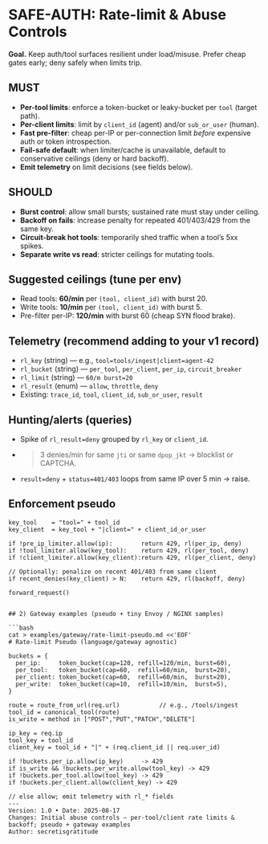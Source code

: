 # SAFE-AUTH: Rate-limit & Abuse Controls

**Goal.** Keep auth/tool surfaces resilient under load/misuse. Prefer cheap gates early; deny safely when limits trip.

## MUST
- **Per-tool limits**: enforce a token-bucket or leaky-bucket per `tool` (target path).
- **Per-client limits**: limit by `client_id` (agent) and/or `sub_or_user` (human).
- **Fast pre-filter**: cheap per-IP or per-connection limit *before* expensive auth or token introspection.
- **Fail-safe default**: when limiter/cache is unavailable, default to conservative ceilings (deny or hard backoff).
- **Emit telemetry** on limit decisions (see fields below).

## SHOULD
- **Burst control**: allow small bursts; sustained rate must stay under ceiling.
- **Backoff on fails**: increase penalty for repeated 401/403/429 from the same key.
- **Circuit-break hot tools**: temporarily shed traffic when a tool’s 5xx spikes.
- **Separate write vs read**: stricter ceilings for mutating tools.

## Suggested ceilings (tune per env)
- Read tools: **60/min** per `(tool, client_id)` with burst 20.
- Write tools: **10/min** per `(tool, client_id)` with burst 5.
- Pre-filter per-IP: **120/min** with burst 60 (cheap SYN flood brake).

## Telemetry (recommend adding to your v1 record)
- `rl_key`  (string)  — e.g., `tool=tools/ingest|client=agent-42`
- `rl_bucket` (string) — `per_tool`, `per_client`, `per_ip`, `circuit_breaker`
- `rl_limit`  (string) — `60/m burst=20`
- `rl_result` (enum)  — `allow`, `throttle`, `deny`
- Existing: `trace_id`, `tool`, `client_id`, `sub_or_user`, `result`

## Hunting/alerts (queries)
- Spike of `rl_result=deny` grouped by `rl_key` or `client_id`.
- >3 denies/min for same `jti` or same `dpop_jkt` → blocklist or CAPTCHA.
- `result=deny` + `status=401/403` loops from same IP over 5 min → raise.

## Enforcement pseudo

```text
key_tool    = "tool=" + tool_id
key_client  = key_tool + "|client=" + client_id_or_user

if !pre_ip_limiter.allow(ip):        return 429, rl(per_ip, deny)
if !tool_limiter.allow(key_tool):    return 429, rl(per_tool, deny)
if !client_limiter.allow(key_client):return 429, rl(per_client, deny)

// Optionally: penalize on recent 401/403 from same client
if recent_denies(key_client) > N:    return 429, rl(backoff, deny)

forward_request()


## 2) Gateway examples (pseudo + tiny Envoy / NGINX samples)

```bash
cat > examples/gateway/rate-limit-pseudo.md <<'EOF'
# Rate-limit Pseudo (language/gateway agnostic)

buckets = {
  per_ip:     token_bucket(cap=120, refill=120/min, burst=60),
  per_tool:   token_bucket(cap=60,  refill=60/min,  burst=20),
  per_client: token_bucket(cap=60,  refill=60/min,  burst=20),
  per_write:  token_bucket(cap=10,  refill=10/min,  burst=5),
}

route = route_from_url(req.url)           // e.g., /tools/ingest
tool_id = canonical_tool(route)
is_write = method in ["POST","PUT","PATCH","DELETE"]

ip_key = req.ip
tool_key = tool_id
client_key = tool_id + "|" + (req.client_id || req.user_id)

if !buckets.per_ip.allow(ip_key)     -> 429
if is_write && !buckets.per_write.allow(tool_key) -> 429
if !buckets.per_tool.allow(tool_key) -> 429
if !buckets.per_client.allow(client_key) -> 429

// else allow; emit telemetry with rl_* fields
---
Version: 1.0 • Date: 2025-08-17
Changes: Initial abuse controls — per-tool/client rate limits & backoff; pseudo + gateway examples
Author: secretisgratitude